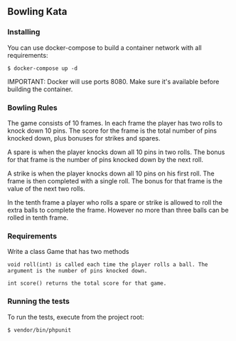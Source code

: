 ## Bowling Kata

### Installing

You can use docker-compose to build a container network with all requirements:
```
$ docker-compose up -d
```

IMPORTANT: Docker will use ports 8080. Make sure it's available before building the container.


### Bowling Rules

The game consists of 10 frames. In each frame the player has two rolls to knock down 10 pins. The score for the frame is the total number of pins knocked down, plus bonuses for strikes and spares.

A spare is when the player knocks down all 10 pins in two rolls. The bonus for that frame is the number of pins knocked down by the next roll.

A strike is when the player knocks down all 10 pins on his first roll. The frame is then completed with a single roll. The bonus for that frame is the value of the next two rolls.

In the tenth frame a player who rolls a spare or strike is allowed to roll the extra balls to complete the frame. However no more than three balls can be rolled in tenth frame.


### Requirements

Write a class Game that has two methods

    void roll(int) is called each time the player rolls a ball. The argument is the number of pins knocked down.

    int score() returns the total score for that game.


### Running the tests

To run the tests, execute from the project root:
```
$ vendor/bin/phpunit
```
